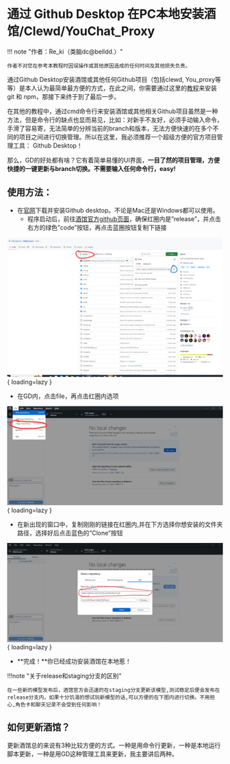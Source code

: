 # 通过 Github Desktop 在PC本地安装酒馆/Clewd/YouChat_Proxy

!!! note "作者：Re_ki（类脑dc@belldd.）"

	作者不对您在参考本教程时因误操作或其他原因造成的任何时间及其他损失负责。

通过Github Desktop安装酒馆或其他任何Github项目（包括clewd, You_proxy等等）是本人认为最简单最方便的方式，在此之间，你需要通过这里的[教程](silly.md)来安装 git 和 npm，那接下来终于到了最后一步。

在其他的教程中，通过cmd命令行来安装酒馆或其他相关Github项目虽然是一种方法，但是命令行的缺点也显而易见，比如：对新手不友好，必须手动输入命令，手滑了容易寄，无法简单的分辨当前的branch和版本，无法方便快速的在多个不同的项目之间进行切换管理。所以在这里，我必须推荐一个超级方便的官方项目管理工具： Github Desktop！

那么，GD的好处都有啥？它有着简单易懂的UI界面，**一目了然的项目管理，方便快捷的一键更新与branch切换。不需要输入任何命令行，easy!**

## 使用方法： 
- 在[官网](https://desktop.github.com/download/)下载并安装Github desktop。不论是Mac还是Windows都可以使用。
	- 程序启动后，前往[酒馆官方github页面](https://github.com/SillyTavern/SillyTavern)，确保红圈内是”release”，并点击右方的绿色”code”按钮，再点击蓝圈按钮复制下链接

![image](gitdesk/down.jpeg){ loading=lazy }

- 在GD内，点击file，再点击红圈内选项

![image](gitdesk/gdsk.jpeg){ loading=lazy }

- 在新出现的窗口中，复制刚刚的链接在红圈内,并在下方选择你想安装的文件夹路径，选择好后点击蓝色的”Clone”按钮

![image](gitdesk/clone.jpeg){ loading=lazy }

- **完成！**你已经成功安装酒馆在本地惹！

!!!note "关于release和staging分支的区别"

	在一些新的模型发布后，酒馆官方会迅速的在staging分支更新该模型,测试稳定后便会发布在release分支内，如果十分饥渴的想试玩新模型的话,可以方便的在下图内进行切换。不用担心,角色卡和聊天记录不会受到任何影响！

## 如何更新酒馆？

更新酒馆总的来说有3种比较方便的方式。一种是用命令行更新，一种是本地运行脚本更新，一种是用GD这种管理工具来更新，我主要讲后两种。




